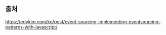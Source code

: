 ## 출처
https://edykim.com/ko/post/event-sourcing-implementing-eventsourcing-patterns-with-javascript/
